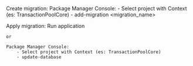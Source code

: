 
Create migration:
    Package Manager Console:
        - Select project with Context (es: TransactionPoolCore)
        - add-migration <migration_name>

Apply migration:
    Run application 

    or

    Package Manager Console:
        - Select project with Context (es: TransactionPoolCore)
        - update-database